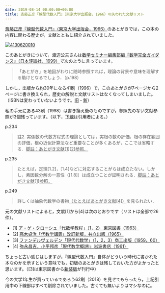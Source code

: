 ```yaml
---
date: 2019-08-14 00:00:00+00:00
title: 斎藤正彦『線型代数入門』（東京大学出版会，1966）の失われた文献リスト
---
```


[斎藤正彦『線型代数入門』（東京大学出版会，1966）](https://www.amazon.co.jp/dp/4130620010?tag=inquisitor-22)のあとがきでは，この本の内容に関わる歴史が，文献とともに紹介されていました。

[![4130620010](https://images-fe.ssl-images-amazon.com/images/P/4130620010.09.jpg)](https://www.amazon.co.jp/dp/4130620010?tag=inquisitor-22)

このあとがきについて，渡辺公夫さんは[数学セミナー編集部編『数学完全ガイダンス』（日本評論社，1999）](https://www.amazon.co.jp/dp/4535782741?tag=inquisitor-22)で次のように言っています。

<blockquote>「あとがき」を地図がわりに随時参照すれば，理論の背景や意味を理解する助けとなるでしょう．（p.198）</blockquote>

しかし，出版から約30年になる41刷（1996）で，このあとがきが7ページから2ページに書き換えられ，歴史の解説と文献リストはなくなってしまいました。（ISBNは変わっていないようです。[旧](https://ci.nii.ac.jp/ncid/BN00196101)・[新](https://ci.nii.ac.jp/ncid/BA30077722)）

私の手元にある43刷（1998）は書き換え後のものですが，参照先のない文献参照が3個残っています。（以下，<span style="text-decoration: underline">下線</span>は引用者による。）

p.234

<blockquote>註2. 実係数の代数方程式の理論としては，実根の数の評価，根の存在範囲の評価，根の近似計算法など重要なことが多くあるが，ここでは省略する．<span style="text-decoration: underline">脚註：あとがき文献[1][2]参照．</span></blockquote>

p.235

<blockquote>たとえば，定理[1.2]，[1.4]などに対応することがらは成立たない。しかし，素因数分解の一意性（[1.8]）は成立つことが証明される．<span style="text-decoration: underline">脚註：あとがき文献[1]参照．</span></blockquote>

p.249

<blockquote>詳しくは抽象代数学の書物<span style="text-decoration: underline">（たとえばあとがき文献[4]）</span>を見られたい．</blockquote>

元の文献リストによると，文献[1]から[4]は次のとおりです（リストは全部で26件）。

* [1] [ア・ゲ・クローシュ「代数学教程」（1，2） 東京図書（1963）](https://www.amazon.co.jp/dp/B000JAIJA4?tag=inquisitor-22)
* [2] [高木貞治「代数学講義」改訂新版，共立出版（1965）](https://www.amazon.co.jp/dp/4320010000?tag=inquisitor-22)
* [3] [ファンデルヴェルデン「現代代数学」（1，2，3）商工出版（1959，60）](https://www.amazon.co.jp/dp/B000JASPK8?tag=inquisitor-22)
* [4] [弥永昌吉，小平邦彦「現代数学概説I」岩波書店（1961）](https://www.amazon.co.jp/dp/400005290X?tag=inquisitor-22)

ちょっと古い感じはしますが，『線型代数入門』自体がどういう時代に書かれた本なのかを示すという意味でも，初版のあとがきは残しておいた方がよかったと思います。（[3]は東京図書から[新装版](https://www.amazon.co.jp/dp/4489023006?tag=inquisitor-22)が刊行中）

今の大学1年生が買っているであろう62刷（2018）を見せてもらったら，上記引用中の下線部はすべて削除されていました。古くても無いよりはマシなのに。
